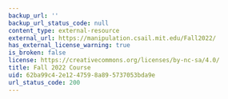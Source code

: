 ```yaml
---
backup_url: ''
backup_url_status_code: null
content_type: external-resource
external_url: https://manipulation.csail.mit.edu/Fall2022/
has_external_license_warning: true
is_broken: false
license: https://creativecommons.org/licenses/by-nc-sa/4.0/
title: Fall 2022 Course
uid: 62ba99c4-2e12-4759-8a89-5737053bda9e
url_status_code: 200
---
```

